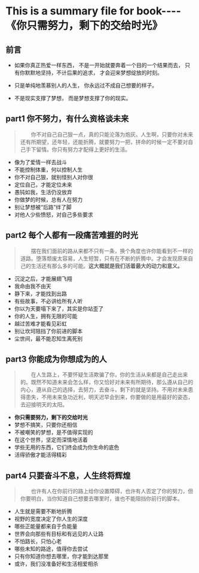 This is a summary file for book----《你只需努力，剩下的交给时光》
=============


## 前言
- 如果你真正热爱一样东西，
不是一开始就要奔着一个目的一个结果而去，
只有你默默地坚持，不计后果的追求，
才会迎来梦想绽放的时刻。

- 只是单纯地羡慕别人的人生，
你永远过不成自己想要的样子。

- 不是现实支撑了梦想，
而是梦想支撑了你的现实。

## part1 你不努力，有什么资格谈未来
> &emsp;&emsp;你不对自己自己狠一点，真的只能沦落为炮灰。人生啊，只要你对未来还有所期望，还年轻，还能折腾，就要努力一把，拼命的时候一定不要对自己手下留情。你只有努力才配得上更好的生活。
- 像为了爱情一样去战斗
- 不能控制体重，何以控制人生
- 你不对自己狠，就别怪别人对你很
- 定位自己，才能定位未来
- 愚钝如我，生活仍没放弃
- 你做梦的时候，总有人在努力
- 别让梦想被“后路”绊了脚
- 对他人少些愤怒，对自己多些要求

## part2 每个人都有一段痛苦难捱的时光
> &emsp;&emsp;摆在我们面前的路从来都不只有一条，换个角度也许你能看到不一样的道路。堕落颓废太容易，人生短暂，只有在不断的折腾中。才会发现原来自己的生活还有那么多的可能。**这大概就是我们活着最大的动力和意义。**
- 沉淀之后，才能展翅飞翔
- 我命由我不由天
- 静下来，才能找到出路
- 有些故事，不必讲给所有人听
- 你以为天要塌下来了，其实是你站歪了
- 你的人生，拥有无限的可能
- 越过苦难才能看见彩虹
- 别让坎坷阻挡了你前进的脚本
- 尘世间，最不能忍知生离死别

## part3 你能成为你想成为的人
> &emsp;&emsp;在人生路上，不要怀疑生活欺骗了你，你的生活从来都是自己走出来的。既然不知道未来会怎么样，你又恰好对未来有所期待，那么遵从自己的内心，遵从自己的选择，去努力，去奋斗，剩下的就是坚持。不用对未来患得患失，不用未来急功近利，明天迟早会到来，你要做的是用最好的姿态，去迎接明天的太阳。
- **你只需要努力，剩下的交给时光**
- 梦想不搞笑，只要你还相信
- 不被嘲笑的梦想，是不值得实现的
- 在这个世界，坚定而深情地活着
- 学些无用的东西，它们终会成为你生命的底色
- 活得骄傲才能活得精彩

## part4 只要奋斗不息，人生终将辉煌
> &emsp;&emsp;也许有人在你前行的路上给你设置障碍，也许有人否定了你的努力，但你要明白，当你知道自己想要去哪里时，谁也不能阻挡你前行的脚本。
- 人生就是需要不断地折腾
- 视野的宽度决定了你人生的深度
- 哪些正能量都来自于负能量
- 世界会向那些有目标和有远见的人让路
- 不怕路长，只怕心老
- 哪些未知的路途，值得你去尝试
- 只有你知道你想去哪里，你才能到达那里
- 或许，我们没准备好和生活相爱相杀


